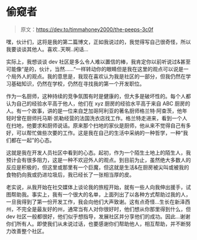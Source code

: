 # 偷窥者

> 原文：<https://dev.to/timmahoney2000/the-peeps-3c0f>

嘿，伙计们，这将是我的第二篇博文，正如我说过的，我觉得写自己很奇怪，所以我要谈谈其他人。喜欢..天啊..闲话...

实际上，我想谈谈 dev 社区是多么令人难以置信的棒，我肯定你以前听说过&甚至可能像“是的，伙计，当然……”一样转动你的眼睛但是我在这里的观点可以说是一个局外人的观点。我的意思是，我现在喜欢认为我是社区的一部分，但我仍然在学习基础知识，仍然在学校，仍然在寻找我的第一个开发职位。

作为一名厨师，这种持续的竞争氛围有时是健康的，但大多是破坏性的。每个人都认为自己的经验水平高于他人，他们在 xyz 厨房的经验水平高于来自 ABC 厨房的人。有一个故事，讲的是一位来自芝加哥阿利亚的著名厨师格兰特·阿查茨，他年轻时曾在厨师托马斯·凯勒经营的法国洗衣店找工作。格兰特走进来，看到一个人在扫地，他要求和厨师说话。原来那个扫地的家伙是厨师，他从来不觉得自己有多好，可以帮忙做些次要的工作。这是我在自己的生活中采纳的一种哲学，一种“我们都在一起”的心态。

这就是我在开发人员社区中看到的心态。起初，作为一个陌生土地上的陌生人，我预计会有很多阻力，这是一种不欢迎外人的观点。到目前为止，虽然绝大多数人的反应是积极的，但这里或那里有一个巨魔，但这就是生活&在厨房被尖叫或被我的食物扔向我或扔进垃圾后，我已经长了一张相当厚的皮。

老实说，从我开始在社交媒体上谈论我的旅程开始，就有一些人向我伸出援手，试图帮助我。事实上，我有一个很大的名单，上面列出了以各种方式帮助过我的人，一旦我得到了第一份开发工作，我会向他们大声致谢。这有点奇怪...生长在新泽西州，不完全是最友好的州，通常当有人对你很好时，他们想从你那里得到什么，但 dev 社区一般都很好，他们似乎想指导，发展社区并分享他们的成功。因此...谢谢你们所有人。即使我们从未说过话，也要感谢你们帮助他人，相互帮助，并不断努力改善整个社区。